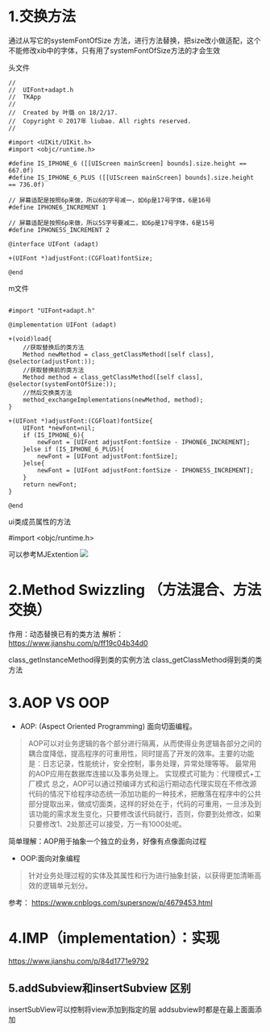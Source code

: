 # 1.交换方法

通过从写它的systemFontOfSize 方法，进行方法替换，把size改小做适配，这个不能修改xib中的字体，只有用了systemFontOfSize方法的才会生效

头文件

```
//
//  UIFont+adapt.h
//  TKApp
//
//  Created by 叶璐 on 18/2/17.
//  Copyright © 2017年 liubao. All rights reserved.
//

#import <UIKit/UIKit.h>
#import <objc/runtime.h>

#define IS_IPHONE_6 ([[UIScreen mainScreen] bounds].size.height == 667.0f)
#define IS_IPHONE_6_PLUS ([[UIScreen mainScreen] bounds].size.height == 736.0f)

// 屏幕适配是按照6p来做，所以6的字号减一，如6p是17号字体，6是16号
#define IPHONE6_INCREMENT 1

// 屏幕适配是按照6p来做，所以5S字号要减二，如6p是17号字体，6是15号
#define IPHONE5S_INCREMENT 2

@interface UIFont (adapt)

+(UIFont *)adjustFont:(CGFloat)fontSize;

@end

```

m文件

```

#import "UIFont+adapt.h"

@implementation UIFont (adapt)

+(void)load{
    //获取替换后的类方法
    Method newMethod = class_getClassMethod([self class], @selector(adjustFont:));
    //获取替换前的类方法
    Method method = class_getClassMethod([self class], @selector(systemFontOfSize:));
    //然后交换类方法
    method_exchangeImplementations(newMethod, method);
}

+(UIFont *)adjustFont:(CGFloat)fontSize{
    UIFont *newFont=nil;
    if (IS_IPHONE_6){
        newFont = [UIFont adjustFont:fontSize - IPHONE6_INCREMENT];
    }else if (IS_IPHONE_6_PLUS){
        newFont = [UIFont adjustFont:fontSize];
    }else{
        newFont = [UIFont adjustFont:fontSize - IPHONE5S_INCREMENT];
    }
    return newFont;
}

@end

```


ui类成员属性的方法




#import <objc/runtime.h>

可以参考MJExtention
![](media/15153907005281.jpg)


# 2.Method Swizzling （方法混合、方法交换）
作用：动态替换已有的类方法
解析：
https://www.jianshu.com/p/ff19c04b34d0

class_getInstanceMethod得到类的实例方法
class_getClassMethod得到类的类方法

# 3.AOP  VS OOP
* AOP: (Aspect Oriented Programming) 面向切面编程。

> AOP可以对业务逻辑的各个部分进行隔离，从而使得业务逻辑各部分之间的耦合度降低，提高程序的可重用性，同时提高了开发的效率。主要的功能是：日志记录，性能统计，安全控制，事务处理，异常处理等等。
> 最常用的AOP应用在数据库连接以及事务处理上。
> 实现模式可能为：代理模式+工厂模式
> 总之，AOP可以通过预编译方式和运行期动态代理实现在不修改源代码的情况下给程序动态统一添加功能的一种技术，把散落在程序中的公共部分提取出来，做成切面类，这样的好处在于，代码的可重用，一旦涉及到该功能的需求发生变化，只要修改该代码就行，否则，你要到处修改，如果只要修改1、2处那还可以接受，万一有1000处呢。

简单理解：AOP用于抽象一个独立的业务，好像有点像面向过程 



* OOP:面向对象编程

> 针对业务处理过程的实体及其属性和行为进行抽象封装，以获得更加清晰高效的逻辑单元划分。 
 
参考：
https://www.cnblogs.com/supersnow/p/4679453.html

# 4.IMP（implementation）：实现
https://www.jianshu.com/p/84d1771e9792

## 5.addSubview和insertSubview 区别
insertSubView可以控制将view添加到指定的层 
addsubview时都是在最上面面添加 






